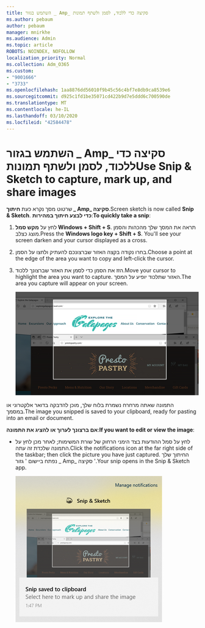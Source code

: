 ```yaml
---
title: השתמש בגזור _ Amp_ סקיצה כדי ללכוד, לסמן ולשתף תמונות
ms.author: pebaum
author: pebaum
manager: mnirkhe
ms.audience: Admin
ms.topic: article
ROBOTS: NOINDEX, NOFOLLOW
localization_priority: Normal
ms.collection: Adm_O365
ms.custom:
- "9001666"
- "3733"
ms.openlocfilehash: 1aa8876dd56010f9b45c56c4bf7e8db9ca8539e6
ms.sourcegitcommit: d925c1fd1be35071cd422b9d7e5ddd6c700590de
ms.translationtype: MT
ms.contentlocale: he-IL
ms.lasthandoff: 03/10/2020
ms.locfileid: "42584478"
---
```

# <a name="use-snip--sketch-to-capture-mark-up-and-share-images"></a><span data-ttu-id="41d98-102">השתמש בגזור _ Amp_ סקיצה כדי ללכוד, לסמן ולשתף תמונות</span><span class="sxs-lookup"><span data-stu-id="41d98-102">Use Snip & Sketch to capture, mark up, and share images</span></span>

<span data-ttu-id="41d98-103">שרטוט מסך נקרא כעת **חיתוך _ Amp_ סקיצה**.</span><span class="sxs-lookup"><span data-stu-id="41d98-103">Screen sketch is now called **Snip & Sketch**.</span></span> <span data-ttu-id="41d98-104">**כדי לבצע חיתוך במהירות**:</span><span class="sxs-lookup"><span data-stu-id="41d98-104">**To quickly take a snip**:</span></span>

1. <span data-ttu-id="41d98-105">לחץ על **מקש סמל Windows + Shift + S**. תראה את המסך שלך מהכהות והסמן מוצג כצלב.</span><span class="sxs-lookup"><span data-stu-id="41d98-105">Press the **Windows logo key + Shift + S**. You'll see your screen darken and your cursor displayed as a cross.</span></span> 

2. <span data-ttu-id="41d98-106">בחרו נקודה בקצה האזור שברצונכם להעתיק ולחצו על הסמן.</span><span class="sxs-lookup"><span data-stu-id="41d98-106">Choose a point at the edge of the area you want to copy and left-click the cursor.</span></span> 

3. <span data-ttu-id="41d98-107">הזז את הסמן כדי לסמן את האזור שברצונך ללכוד.</span><span class="sxs-lookup"><span data-stu-id="41d98-107">Move your cursor to highlight the area you want to capture.</span></span> <span data-ttu-id="41d98-108">האזור שתלכוד יופיע על המסך.</span><span class="sxs-lookup"><span data-stu-id="41d98-108">The area you capture will appear on your screen.</span></span>

   ![תמונה של בחירה מודגשת](media/snipone.png)

<span data-ttu-id="41d98-110">התמונה שאתה מרחרח נשמרת בלוח שלך, מוכן להדבקה בדואר אלקטרוני או במסמך.</span><span class="sxs-lookup"><span data-stu-id="41d98-110">The image you snipped is saved to your clipboard, ready for pasting into an email or document.</span></span> 

<span data-ttu-id="41d98-111">**אם ברצונך לערוך או להציג את התמונה**:</span><span class="sxs-lookup"><span data-stu-id="41d98-111">**If you want to edit or view the image**:</span></span> 

- <span data-ttu-id="41d98-112">לחץ על סמל ההודעות בצד הימני הרחוק של שורת המשימות; לאחר מכן לחץ על התמונה שלכדת זה עתה.</span><span class="sxs-lookup"><span data-stu-id="41d98-112">Click the notifications icon at the far right side of the taskbar; then click the picture you have just captured.</span></span> <span data-ttu-id="41d98-113">החיתוך שלך נפתח ביישום ' גזור _ Amp_ סקיצה '.</span><span class="sxs-lookup"><span data-stu-id="41d98-113">Your snip opens in the Snip & Sketch app.</span></span>

   ![תמונה של הצגת תמונה ביישום החיתוך](media/sniptwo.png)
